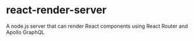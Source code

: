 # react-render-server
A node.js server that can render React components using React Router and Apollo GraphQL
